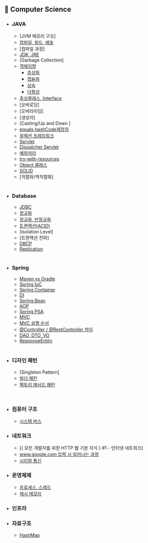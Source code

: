 ## 📌 Computer Science

- ### JAVA
  - [JVM 메모리 구조]
  - [컴파일, 빌드, 배포](https://github.com/sengmin14/CS-Study/blob/main/JAVA/%EC%BB%B4%ED%8C%8C%EC%9D%BC,%EB%B9%8C%EB%93%9C,%EB%B0%B0%ED%8F%AC.md)
  - [컴파일 과정]
  - [JDK, JRE](https://github.com/sengmin14/CS-Study/blob/main/JAVA/JRE%2CJDK.md)
  - [Garbage Collection]
  - [객체지향](https://github.com/sengmin14/CS-Study/blob/main/JAVA/%EA%B0%9D%EC%B2%B4%EC%A7%80%ED%96%A5.md)
    - [추상화](https://github.com/sengmin14/CS-Study/blob/main/JAVA/%EC%B6%94%EC%83%81%ED%99%94.md)
    - [캡슐화](https://github.com/sengmin14/CS-Study/blob/main/JAVA/%EC%BA%A1%EC%8A%90%ED%99%94.md)
    - [상속](https://github.com/sengmin14/CS-Study/blob/main/JAVA/%EC%83%81%EC%86%8D.md)
    - [다형성](https://github.com/sengmin14/CS-Study/blob/main/JAVA/%EB%8B%A4%ED%98%95%EC%84%B1.md)
  - [추상클래스, Interface](https://github.com/sengmin14/CS-Study/blob/main/JAVA/%EC%B6%94%EC%83%81%ED%81%B4%EB%9E%98%EC%8A%A4,Interface.md)
  - [오버로딩]
  - [오버라이딩]
  - [생성자]
  - [Casting/Up and Down ]
  - [equals,hashCode재정의](https://github.com/sengmin14/CS-Study/blob/main/JAVA/equals%2ChashCode%EC%9E%AC%EC%A0%95%EC%9D%98.md)
  - [컬렉션 프레임워크](https://github.com/sengmin14/CS-Study/blob/main/JAVA/CollectionFramwork.md)
  - [Servlet](https://github.com/sengmin14/CS-Study/blob/main/JAVA/Servlet.md)
  - [Dispatcher Servlet](https://github.com/sengmin14/CS-Study/blob/main/Spring/DispatcherServlet.md)
  - [예외처리](https://github.com/sengmin14/CS-Study/blob/main/JAVA/%EC%98%88%EC%99%B8%EC%B2%98%EB%A6%AC.md)
  - [try-with-resources](https://github.com/sengmin14/CS-Study/blob/main/JAVA/AutoCloseable%ED%81%B4%EB%9E%98%EC%8A%A4.md)
  - [Object 클래스](https://github.com/sengmin14/CS-Study/blob/main/JAVA/Object%ED%81%B4%EB%9E%98%EC%8A%A4.md)
  - [SOLID](https://github.com/sengmin14/CS-Study/blob/main/JAVA/SOLID.md)
  - [직렬화/역직렬화]
  <br>

- ### Database
  - [JDBC](https://github.com/sengmin14/CS-Study/blob/main/Database/JDBC.md)
  - [정규화](https://github.com/sengmin14/CS-Study/blob/main/Database/%EC%A0%95%EA%B7%9C%ED%99%94.md)
  - [정규화, 반정규화](https://github.com/sengmin14/CS-Study/blob/main/Database/%EC%A0%95%EA%B7%9C%ED%99%94%EC%99%80%20%EB%B0%98%EC%A0%95%EA%B7%9C%ED%99%94.md)
  - [트랜잭션(ACID)](https://github.com/sengmin14/CS-Study/blob/main/Database/%ED%8A%B8%EB%9E%9C%EC%9E%AD%EC%85%98(ACID).md)
  - [Isolation Level]
  - [트랜잭션 전파]
  - [DBCP](https://github.com/sengmin14/CS-Study/blob/main/Database/DBCP.md)
  - [Replication](https://github.com/sengmin14/CS-Study/blob/main/Database/Replication.md)
  <br>
  
  
- ### Spring
  - [Maven vs Gradle](https://github.com/sengmin14/CS-Study/blob/main/Spring/maven%EA%B3%BCgradle.md)
  - [Spring IoC](https://spotty-mushroom-2ad.notion.site/ACID-3f03050373784d8d9791ee39e8a7a36c?pvs=4)
  - [Spring Container](https://spotty-mushroom-2ad.notion.site/ACID-3f03050373784d8d9791ee39e8a7a36c?pvs=4)
  - [DI](https://github.com/sengmin14/CS-Study/blob/main/Spring/DI.md)
  - [Spring Bean](https://spotty-mushroom-2ad.notion.site/ACID-3f03050373784d8d9791ee39e8a7a36c?pvs=4)
  - [AOP](https://github.com/sengmin14/CS-Study/blob/main/Spring/AOP.md)
  - [Spring PSA](https://spotty-mushroom-2ad.notion.site/ACID-3f03050373784d8d9791ee39e8a7a36c?pvs=4)
  - [MVC](https://github.com/sengmin14/CS-Study/blob/main/Spring/MVC.md)
  - [MVC 실행 순서](https://github.com/sengmin14/CS-Study/blob/main/Spring/MVC%EC%8B%A4%ED%96%89%EC%88%9C%EC%84%9C.md)
  - [@Controller / @RestController 차이](https://github.com/sengmin14/CS-Study/blob/main/Spring/%40Controller.md)
  - [DAO, DTO, VO](https://github.com/sengmin14/CS-Study/blob/main/Spring/DAO%2CDTO%2CVO.md)
  - [ResponseEntity](https://github.com/sengmin14/CS-Study/blob/main/Spring/ResponseEntity.md)
  <br>

- ### 디자인 패턴
  - [Singleton Pattern]
  - [빌더 패턴](https://github.com/sengmin14/CS-Study/blob/main/Spring/%EB%B9%8C%EB%8D%94%20%ED%8C%A8%ED%84%B4.md)
  - [팩토리 메서드 패턴](https://github.com/sengmin14/CS-Study/blob/main/Spring/FactoryMethodPattern.md)
<br>

- ### 컴퓨터 구조
  - [시스템 버스](https://github.com/sengmin14/CS-Study/blob/main/%EC%BB%B4%ED%93%A8%ED%84%B0%EA%B5%AC%EC%A1%B0/%EC%8B%9C%EC%8A%A4%ED%85%9C%EB%B2%84%EC%8A%A4.md)

- ### 네트워크
  - [{ 모든 개발자를 위한 HTTP 웹 기본 지식 } #1 - 인터넷 네트워크]
  - [www.google.com 입력 시 일어나는 과정](https://github.com/sengmin14/CS-Study/blob/main/%EB%84%A4%ED%8A%B8%EC%9B%8C%ED%81%AC/google.com.md)
  - [시리얼 통신](https://github.com/sengmin14/CS-Study/blob/main/%EB%84%A4%ED%8A%B8%EC%9B%8C%ED%81%AC/%EC%8B%9C%EB%A6%AC%EC%96%BC%ED%86%B5%EC%8B%A0.md)
- ### 운영체제
  - [프로세스, 스레드](https://github.com/sengmin14/CS-Study/blob/main/OS/%ED%94%84%EB%A1%9C%EC%84%B8%EC%8A%A4%2C%EC%93%B0%EB%A0%88%EB%93%9C.md)
  - [캐시 메모리](https://github.com/sengmin14/CS-Study/blob/main/OS/%EC%BA%90%EC%8B%9C%EB%A9%94%EB%AA%A8%EB%A6%AC.md)
- ### 인프라

- ### 자료구조
  - [HashMap](https://github.com/sengmin14/CS-Study/blob/main/%EC%9E%90%EB%A3%8C%EA%B5%AC%EC%A1%B0/HashMap.md)
